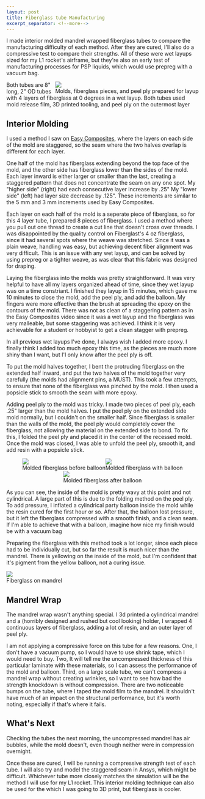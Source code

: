 ```yaml
---
layout: post
title: Fiberglass tube Manufacturing
excerpt_separator: <!--more-->
---
```


I made interior molded mandrel wrapped fiberglass tubes to compare the manufacturing difficulty of each method. After they are cured, I'll also do a compressive test to compare their strengths. All of these were wet layups sized for my L1 rocket's airframe, but they're also an early test of manufacturing processes for PSP liquids, which would use prepreg with a vacuum bag. 

<!--more-->

<div class="imgCptnBox" style="float:right">
<img src="{{ "assets/images/mold1.png" | relative_url }}" class="articleImgMain">
<figcaption class="articleCaption">Molds, fiberglass pieces, and peel ply prepared for layup</figcaption>
</div>

Both tubes are 8" long, 2" OD tubes with 4 layers of fiberglass at 0 degrees in a wet layup. Both tubes used mold release film, 3D printed tooling, and peel ply on the outermost layer

## Interior Molding
I used a method I saw on <a href="https://www.easycomposites.co.uk/learning/split-mould-carbon-fibre-tube" class="link" target="_blank" rel="noopener noreferrer">Easy Composites</a>, where the layers on each side of the mold are staggered, so the seam where the two halves overlap is different for each layer. 

One half of the mold has fiberglass extending beyond the top face of the mold, and the other side has fiberglass lower than the sides of the mold. Each layer inward is either larger or smaller than the last, creating a staggered pattern that does not concentrate the seam on any one spot. My "higher side" (right) had each consecutive layer increase by .25"  My "lower side" (left) had layer size decrease by .125". These increments are similar to the 5 mm and 3 mm increments used by Easy Composites.

Each layer on each half of the mold is a seperate piece of fiberglass, so for this 4 layer tube, I prepared 8 pieces of fiberglass. I used a method where you pull out one thread to create a cut line that doesn't cross over threads. I was disappointed by the quality control on Fiberglast's 4 oz fiberglass, since it had several spots where the weave was stretched. Since it was a plain weave, handling was easy, but achieving decent fiber alignment was very difficult. This is an issue with any wet layup, and can be solved by using prepreg or a tighter weave, as was clear that this fabric was designed for draping.

Laying the fiberglass into the molds was pretty straightforward. It was very helpful to have all my layers organized ahead of time, since they wet layup was on a time constriant. I finished they layup in 15 minutes, which gave me 10 minutes to close the mold, add the peel ply, and add the balloon. My fingers were more effective than the brush at spreading the epoxy on the contours of the mold. There was not as clean of a staggering pattern as in the Easy Composites video since it was a wet layup and the fiberglass was very malleable, but some staggering was achieved. I think it is very achievable for a student or hobbyist to get a clean stagger with prepreg.

In all previous wet layups I've done, I always wish I added more epoxy. I finally think I added too much epoxy this time, as the pieces are much more shiny than I want, but I'l only know after the peel ply is off.

To put the mold halves together, I bent the protruding fiberglass on the extended half inward, and put the two halves of the mold together very carefully (the molds had alignment pins, a MUST). This took a few attempts, to ensure that none of the fiberglass was pinched by the mold. I then used a popsicle stick to smooth the seam with more epoxy. 

Adding peel ply to the mold was tricky. I made two pieces of peel ply, each .25" larger than the mold halves. I put the peel ply on the extended  side mold normally, but I couldn't on the smaller half. Since fiberglass is smaller than the walls of the mold, the peel ply would completely cover the fiberglass, not allowing the material on the extended side to bond. To fix this, I folded the peel ply and placed it in the center of the recessed mold. Once the mold was closed, I was able to unfold the peel ply, smooth it, and add resin with a popsicle stick. 

<div style="display:flex; justify-content:center; align-items:center; flex-wrap:wrap;">

<div class="imgCptnBox">
<img src="{{ "assets/images/mold2.png" | relative_url }}" class="articleImgMain">
<figcaption class="articleCaption">Molded fiberglass before balloon</figcaption>
</div>

<div class="imgCptnBox">
<img src="{{ "assets/images/mold3.png" | relative_url }}" class="articleImgMain">
<figcaption class="articleCaption">Molded fiberglass with balloon</figcaption>
</div>

<div class="imgCptnBox">
<img src="{{ "assets/images/mold4.png" | relative_url }}" class="articleImgMain">
<figcaption class="articleCaption">Molded fiberglass after balloon</figcaption>
</div>
</div>

As you can see, the inside of the mold is pretty wavy at this point and not cylindrical. A large part of this is due to the folding method on the peel ply. To add pressure, I inflated a cylindrical party balloon inside the mold while the resin cured for the first hour or so. After that, the balloon lost pressure, but it left the fiberglass compressed with a smooth finish, and a clean seam. If I'm able to achieve that with a balloon, imagine how nice my finish would be with a vacuum bag

Preparing the fiberglass with this method took a lot longer, since each piece had to be individually cut, but so far the result is much nicer than the mandrel. There is yellowing on the inside of the mold, but I'm confident that it's pigment from the yellow balloon, not a curing issue.

<div class="imgCptnBox">
<img src="{{ "assets/images/mandrel.png" | relative_url }}" class="articleImgMain">
<figcaption class="articleCaption">Fiberglass on mandrel</figcaption>
</div>

## Mandrel Wrap
The mandrel wrap wasn't anything special. I 3d printed a cylindrical mandrel and a (horribly designed and rushed but cool looking) holder, I wrapped 4 continuous layers of fiberglass, adding a lot of resin, and an outer layer of peel ply.

I am not applying a compressive force on this tube for a few reasons. One, I don't have a vacuum pump, so I would have to use shrink tape, which I would need to buy. Two, It will tell me the uncompressed thickness of this particular laminate with these materials, so I can assess the performance of the mold and balloon. Third, on a large scale tube, we can't compress a mandrel wrap without creating wrinkles, so I want to see how bad the strength knockdown is without compression. There are two noticeable bumps on the tube, where I taped the mold film to the mandrel. It shouldn't have much of an impact on the structural performance, but it's worth noting, especially if that's where it fails.

## What's Next

Checking the tubes the next morning, the uncompressed mandrel has air bubbles, while the mold doesn't, even though neither were in compression overnight.

Once these are cured, I will be running a compressive strength test of each tube. I will also try and model the staggered seam in Ansys, which might be difficult. Whichever tube more closely matches the simulation will be the method I will use for my L1 rocket. This interior molding technique can also be used for the which I was going to 3D print, but fiberglass is cooler.
